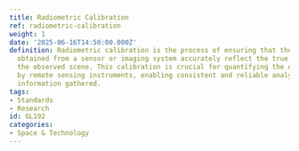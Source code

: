 ```yaml
---
title: Radiometric Calibration
ref: radiometric-calibration
weight: 1
date: '2025-06-16T14:50:00.000Z'
definition: Radiometric calibration is the process of ensuring that the measurements
  obtained from a sensor or imaging system accurately reflect the true radiance of
  the observed scene. This calibration is crucial for quantifying the data collected
  by remote sensing instruments, enabling consistent and reliable analysis of the
  information gathered.
tags:
- Standards
- Research
id: GL192
categories:
- Space & Technology
---
```


